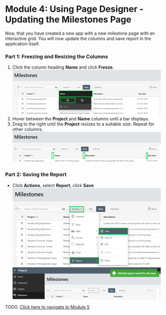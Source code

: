 # Module 4: Using Page Designer - Updating the Milestones Page
Now, that you have created a new app with a new milestone page with an interactive grid. You will now update the columns and save report in the application itself. 

### **Part 1: Freezing and Resizing the Columns**

1. Click the column heading **Name** and click **Freeze**.  
    ![](images/4/action-freeze.png)
2. Hover between the **Project** and **Name** columns until a bar displays.
3. Drag to the right until the **Project** resizes to a suitable size. Repeat for other columns.  
    ![](images/4/adjust-column.png)

### **Part 2: Saving the Report**

- Click **Actions**, select **Report**, click **Save**.
    ![](images/4/save-report.png)
    ![](images/4/save-report-result.png)

TODO. [Click here to navigate to Module 5](5-creating-a-page-to-update-project-records-add-the-project-form-page.md)
